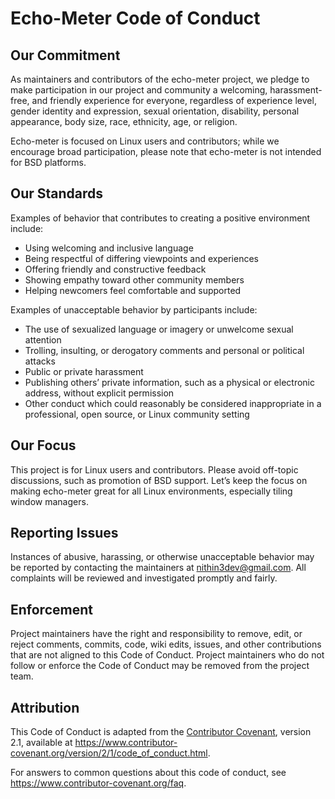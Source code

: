 # Echo-Meter Code of Conduct

## Our Commitment

As maintainers and contributors of the echo-meter project, we pledge to make participation in our project and community a welcoming, harassment-free, and friendly experience for everyone, regardless of experience level, gender identity and expression, sexual orientation, disability, personal appearance, body size, race, ethnicity, age, or religion.

Echo-meter is focused on Linux users and contributors; while we encourage broad participation, please note that echo-meter is not intended for BSD platforms.

## Our Standards

Examples of behavior that contributes to creating a positive environment include:

- Using welcoming and inclusive language
- Being respectful of differing viewpoints and experiences
- Offering friendly and constructive feedback
- Showing empathy toward other community members
- Helping newcomers feel comfortable and supported

Examples of unacceptable behavior by participants include:

- The use of sexualized language or imagery or unwelcome sexual attention
- Trolling, insulting, or derogatory comments and personal or political attacks
- Public or private harassment
- Publishing others’ private information, such as a physical or electronic address, without explicit permission
- Other conduct which could reasonably be considered inappropriate in a professional, open source, or Linux community setting

## Our Focus

This project is for Linux users and contributors. Please avoid off-topic discussions, such as promotion of BSD support. Let’s keep the focus on making echo-meter great for all Linux environments, especially tiling window managers.

## Reporting Issues

Instances of abusive, harassing, or otherwise unacceptable behavior may be reported by contacting the maintainers at nithin3dev@gmail.com. All complaints will be reviewed and investigated promptly and fairly.

## Enforcement

Project maintainers have the right and responsibility to remove, edit, or reject comments, commits, code, wiki edits, issues, and other contributions that are not aligned to this Code of Conduct. Project maintainers who do not follow or enforce the Code of Conduct may be removed from the project team.

## Attribution

This Code of Conduct is adapted from the [Contributor Covenant][homepage], version 2.1, available at https://www.contributor-covenant.org/version/2/1/code_of_conduct.html.

[homepage]: https://www.contributor-covenant.org

For answers to common questions about this code of conduct, see https://www.contributor-covenant.org/faq.
